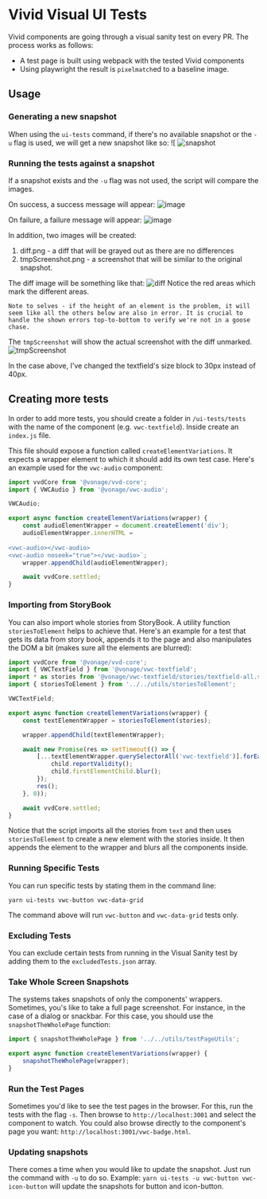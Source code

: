 # Vivid Visual UI Tests

Vivid components are going through a visual sanity test on every PR. The process works as follows:
* A test page is built using webpack with the tested Vivid components
* Using playwright the result is `pixelmatch`ed to a baseline image.

## Usage

### Generating a new snapshot

When using the `ui-tests` command, if there's no available snapshot or the `-u` flag is used, we will get a new snapshot like so:
![
![snapshot](https://user-images.githubusercontent.com/6459899/118669004-0ba6f780-b7fe-11eb-977c-e9031d3f1044.png)

### Running the tests against a snapshot

If a snapshot exists and the `-u` flag was not used, the script will compare the images.

On success, a success message will appear:
![image](https://user-images.githubusercontent.com/6459899/118669448-6a6c7100-b7fe-11eb-8039-c1ebcbbabeec.png)

On failure, a failure message will appear:
![image](https://user-images.githubusercontent.com/6459899/118669832-bfa88280-b7fe-11eb-9508-16c2f69b5907.png)

In addition, two images will be created:
1. diff.png - a diff that will be grayed out as there are no differences
2. tmpScreenshot.png - a screenshot that will be similar to the original snapshot.

The diff image will be something like that:
![diff](https://user-images.githubusercontent.com/6459899/118669892-cb944480-b7fe-11eb-95a5-34a0bb62dec7.png)
Notice the red areas which mark the different areas.

``` 
Note to selves - if the height of an element is the problem, it will seem like all the others below are also in error. It is crucial to handle the shown errors top-to-bottom to verify we're not in a goose chase.
```

The `tmpScreenshot` will show the actual screenshot with the diff unmarked.
![tmpScreenshot](https://user-images.githubusercontent.com/6459899/118670282-2463dd00-b7ff-11eb-8768-55ec46b3a894.png)

In the case above, I've changed the textfield's size block to 30px instead of 40px.

## Creating more tests

In order to add more tests, you should create a folder in `/ui-tests/tests` with the name of the component (e.g. `vwc-textfield`). Inside create an `index.js` file.

This file should expose a function called `createElementVariations`. It expects a wrapper element to which it should add its own test case. Here's an example used for the `vwc-audio` component:

```javascript
import vvdCore from '@vonage/vvd-core';
import { VWCAudio } from '@vonage/vwc-audio';

VWCAudio;

export async function createElementVariations(wrapper) {
	const audioElementWrapper = document.createElement('div');
	audioElementWrapper.innerHTML =
		`
<vwc-audio></vwc-audio>
<vwc-audio noseek="true"></vwc-audio>`;
	wrapper.appendChild(audioElementWrapper);

	await vvdCore.settled;
}

```

### Importing from StoryBook

You can also import whole stories from StoryBook. A utility function `storiesToElement` helps to achieve that. Here's an example for a test that gets its data from story book, appends it to the page and also manipulates the DOM a bit (makes sure all the elements are blurred):

```javascript
import vvdCore from '@vonage/vvd-core';
import { VWCTextField } from '@vonage/vwc-textfield';
import * as stories from '@vonage/vwc-textfield/stories/textfield-all.stories';
import { storiesToElement } from '../../utils/storiesToElement';

VWCTextField;

export async function createElementVariations(wrapper) {
	const textElementWrapper = storiesToElement(stories);

	wrapper.appendChild(textElementWrapper);

	await new Promise(res => setTimeout(() => {
		[...textElementWrapper.querySelectorAll('vwc-textfield')].forEach((child) => {
			child.reportValidity();
			child.firstElementChild.blur();
		});
		res();
	}, 0));

	await vvdCore.settled;
}

```
Notice that the script imports all the stories from `text` and then uses `storiesToElement` to create a new element with the stories inside. It then appends the element to the wrapper and blurs all the components inside.

### Running Specific Tests

You can run specific tests by stating them in the command line:
```shell
yarn ui-tests vwc-button vwc-data-grid
```
The command above will run `vwc-button` and `vwc-data-grid` tests only.
### Excluding Tests

You can exclude certain tests from running in the Visual Sanity test by adding them to the `excludedTests.json` array.

### Take Whole Screen Snapshots

The systems takes snapshots of only the components' wrappers. Sometimes, you's like to take a full page screenshot. For instance, in the case of a dialog or snackbar.
For this case, you should use the `snapshotTheWholePage` function:
```javascript
import { snapshotTheWholePage } from '../../utils/testPageUtils';

export async function createElementVariations(wrapper) {
	snapshotTheWholePage(wrapper);
}
```

### Run the Test Pages

Sometimes you'd like to see the test pages in the browser. For this, run the tests with the flag `-s`.  Then browse to `http://localhost:3001` and select the component to watch.
You could also browse directly to the component's page you want: `http://localhost:3001/vwc-badge.html`.

### Updating snapshots
There comes a time when you would like to update the snapshot. Just run the command with `-u` to do so.
Example: `yarn ui-tests -u vwc-button vwc-icon-button` will update the snapshots for button and icon-button.
